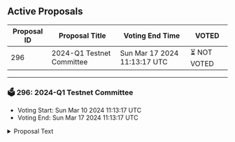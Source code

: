 ## Active Proposals

| Proposal ID | Proposal Title | Voting End Time | VOTED |
|-------------|----------------|-----------------|-------|
| 296 | 2024-Q1 Testnet Committee | Sun Mar 17 2024 11:13:17 UTC | ⏳ NOT VOTED |

---

### 🗳 296: 2024-Q1 Testnet Committee
- Voting Start: Sun Mar 10 2024 11:13:17 UTC
- Voting End: Sun Mar 17 2024 11:13:17 UTC

<details>
<summary>Proposal Text</summary>
 
This proposal is for on-chain funding of the Testnet committee through the period of March 16, 2024 to June 16, 2024.nThe purpose is to improve and expand the reach of Secret Network by fostering an optimised, fast and reliable space nto enable developers to easily test their contracts in a production-like environment.nTo read the full proposal details and discussion, see: https://forum.scrt.network/t/secret-network-testnet-committee-charter-q1-2024/7251nnTotal ask (3 months): 34923 SCRT @ $0.69, including 5% volatility buffer.
</details>
